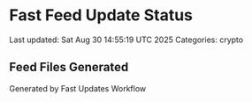 # Fast Feed Update Status
Last updated: Sat Aug 30 14:55:19 UTC 2025
Categories: crypto

## Feed Files Generated

Generated by Fast Updates Workflow
